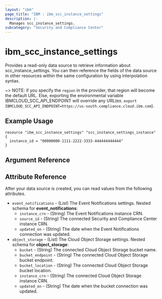 ```yaml
---
layout: "ibm"
page_title: "IBM : ibm_scc_instance_settings"
description: |-
  Manages scc_instance_settings.
subcategory: "Security and Compliance Center"
---
```


# ibm_scc_instance_settings

Provides a read-only data source to retrieve information about scc_instance_settings. You can then reference the fields of the data source in other resources within the same configuration by using interpolation syntax.

~> NOTE: if you specify the `region` in the provider, that region will become the default URL. Else, exporting the environmental variable IBMCLOUD_SCC_API_ENDPOINT will override any URL(ex. `export IBMCLOUD_SCC_API_ENDPOINT=https://us-south.compliance.cloud.ibm.com`).

## Example Usage

```hcl
resource "ibm_scc_instance_settings" "scc_instance_settings_instance" {
  instance_id = "00000000-1111-2222-3333-444444444444"
}
```
## Argument Reference


## Attribute Reference

After your data source is created, you can read values from the following attributes.

* `event_notifications` - (List) The Event Notifications settings.
Nested schema for **event_notifications**:
	* `instance_crn` - (String) The Event Notifications instance CRN.
	* `source_id` - (String) The connected Security and Compliance Center instance CRN.
	* `updated_on` - (String) The date when the Event Notifications connection was updated.
* `object_storage` - (List) The Cloud Object Storage settings.
Nested schema for **object_storage**:
	* `bucket` - (String) The connected Cloud Object Storage bucket name.
	* `bucket_endpoint` - (String) The connected Cloud Object Storage bucket endpoint.
	* `bucket_location` - (String) The connected Cloud Object Storage bucket location.
	* `instance_crn` - (String) The connected Cloud Object Storage instance CRN.
	* `updated_on` - (String) The date when the bucket connection was updated.
